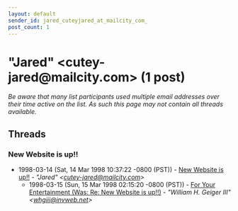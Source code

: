 ```yaml
---
layout: default
sender_id: jared_cuteyjared_at_mailcity_com_
post_count: 1
---
```


# "Jared" <cutey-jared<span>@</span>mailcity.com> (1 post)

_Be aware that many list participants used multiple email addresses over their time active on the list. As such this page may not contain all threads available._

## Threads

### New Website is up!!
+ 1998-03-14 (Sat, 14 Mar 1998 10:37:22 -0800 (PST)) - [New Website is up!!](/archive/1998/03/459511a07e225f7964554222098d122e00764c0c4b9bb7eda008fc1aad97b0df) - _"Jared" \<cutey-jared@mailcity.com\>_
  + 1998-03-15 (Sun, 15 Mar 1998 02:15:20 -0800 (PST)) - [For Your Entertainment (Was: Re: New Website is up!!)](/archive/1998/03/776a8cfaa395ff07ad915a28bf8d04f90d330301ddf99c33784144eb8eae9a38) - _"William H. Geiger III" \<whgiii@invweb.net\>_

